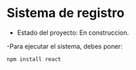 <h1> Sistema de registro </h1>

- Estado del proyecto: En construccion.

-Para ejecutar el sistema, debes poner:

```npm install react```
